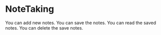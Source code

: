 # NoteTaking
You can add new notes. 
You can save the notes.
You can read the saved notes. 
You can delete the save notes.
